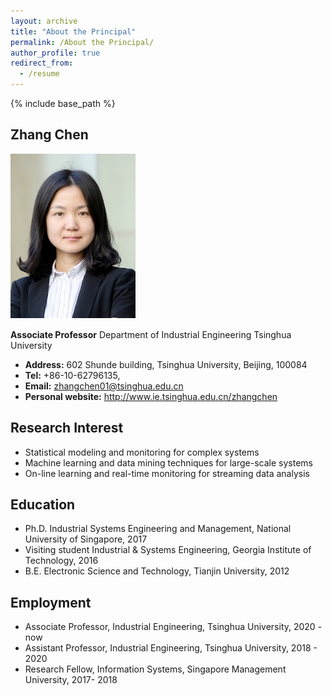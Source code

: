 ```yaml
---
layout: archive
title: "About the Principal"
permalink: /About the Principal/
author_profile: true
redirect_from:
  - /resume
---
```


{% include base_path %}

## Zhang Chen

![chenzhang](/images/chenzhang.png)

**Associate Professor**
Department of Industrial Engineering
Tsinghua University

* **Address:** 602 Shunde building, Tsinghua University, Beijing, 100084
* **Tel:** +86-10-62796135,  
* **Email:** zhangchen01@tsinghua.edu.cn
* **Personal website:** http://www.ie.tsinghua.edu.cn/zhangchen

## Research Interest
+ Statistical modeling and monitoring for complex systems
+ Machine learning and data mining techniques for large-scale systems
+ On-line learning and real-time monitoring for streaming data analysis

## Education
+ Ph.D.                Industrial Systems Engineering and Management, National University of Singapore, 2017
+ Visiting student     Industrial & Systems Engineering, Georgia Institute of Technology, 2016
+ B.E.                 Electronic Science and Technology, Tianjin University, 2012

## Employment
+ Associate Professor, Industrial Engineering, Tsinghua University, 2020 - now 
+ Assistant Professor, Industrial Engineering, Tsinghua University, 2018 - 2020
+ Research Fellow, Information Systems, Singapore Management University, 2017- 2018



